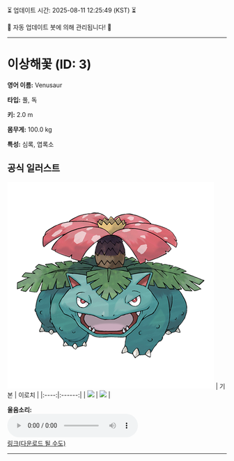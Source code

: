 
⏳ 업데이트 시간: 2025-08-11 12:25:49 (KST) ⏳

🤖 자동 업데이트 봇에 의해 관리됩니다! 🤖

---

# 이상해꽃 (ID: 3)
**영어 이름:** Venusaur

**타입:** 풀, 독

**키:** 2.0 m

**몸무게:** 100.0 kg

**특성:** 심록, 엽록소

## 공식 일러스트
![](https://raw.githubusercontent.com/PokeAPI/sprites/master/sprites/pokemon/other/official-artwork/3.png)
| 기본 | 이로치 |
|:----:|:------:|
| <img src="http://play.pokemonshowdown.com/sprites/ani/venusaur.gif" width="200"> | <img src="http://play.pokemonshowdown.com/sprites/ani-shiny/venusaur.gif" width="200"> |

**울음소리:**<br><audio controls src="https://raw.githubusercontent.com/PokeAPI/cries/main/cries/pokemon/latest/3.ogg"></audio><br> [링크(다운로드 될 수도)](https://raw.githubusercontent.com/PokeAPI/cries/main/cries/pokemon/latest/3.ogg)


---
